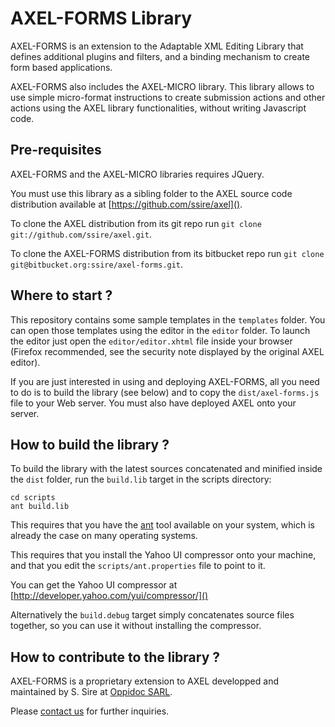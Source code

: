 AXEL-FORMS Library
==================

AXEL-FORMS is an extension to the Adaptable XML Editing Library that 
defines additional plugins and filters, and a binding mechanism to 
create form based applications.

AXEL-FORMS also includes the AXEL-MICRO library. This library allows 
to use simple micro-format instructions to create submission actions 
and other actions using the AXEL library functionalities, without 
writing Javascript code.

Pre-requisites
--------------

AXEL-FORMS and the AXEL-MICRO libraries requires JQuery.

You must use this library as a sibling folder to the AXEL source 
code distribution available at [https://github.com/ssire/axel]().

To clone the AXEL distribution from its git repo run `git
clone git://github.com/ssire/axel.git`.

To clone the AXEL-FORMS distribution from its bitbucket repo run `git
clone git@bitbucket.org:ssire/axel-forms.git`.

Where to start ?
----------------

This repository contains some sample templates in the `templates` folder.
You can open those templates using the editor in the `editor` folder. 
To launch the editor just open the `editor/editor.xhtml` file inside 
your browser (Firefox recommended, see the security note displayed by 
the original AXEL editor).

If you are just interested in using and deploying AXEL-FORMS, all you need 
to do is to build the library (see below) and to copy the `dist/axel-forms.js`
file to your Web server. You must also have deployed AXEL onto your server.

How to build the library ?
--------------------------

To build the library with the latest sources concatenated and minified inside
the `dist` folder, run the `build.lib` target in the scripts directory:

    cd scripts
    ant build.lib

This requires that you have the [ant](http://ant.apache.org/) tool available
on your system, which is already the case on many operating systems.

This requires that you install the Yahoo UI compressor onto your machine, and
that you edit the `scripts/ant.properties` file to point to it.

You can get the Yahoo UI compressor at [http://developer.yahoo.com/yui/compressor/]()

Alternatively the `build.debug` target simply concatenates source files
together, so you can use it without installing the compressor.

How to contribute to the library ? 
----------------------------------

AXEL-FORMS is a proprietary extension to AXEL developped and maintained 
by S. Sire at [Oppidoc SARL](http://www.oppidoc.fr). 

Please [contact us](mailto:contact@oppidoc.fr) for further inquiries.
